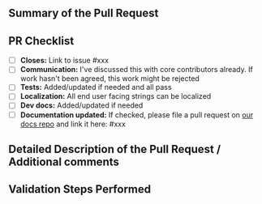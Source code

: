 <!-- Enter a brief description/summary of your PR here. What does it fix/what does it change/how was it tested (even manually, if necessary)? -->
## Summary of the Pull Request

<!-- Please review the items on the PR checklist before submitting-->
## PR Checklist

- [ ] **Closes:** Link to issue #xxx
- [ ] **Communication:** I've discussed this with core contributors already. If work hasn't been agreed, this work might be rejected
- [ ] **Tests:** Added/updated if needed and all pass
- [ ] **Localization:** All end user facing strings can be localized
- [ ] **Dev docs:** Added/updated if needed
- [ ] **Documentation updated:** If checked, please file a pull request on [our docs repo](https://github.com/MicrosoftDocs/wsl/) and link it here: #xxx

<!-- Provide a more detailed description of the PR, other things fixed or any additional comments/features here -->
## Detailed Description of the Pull Request / Additional comments

<!-- Describe how you validated the behavior. Add automated tests wherever possible, but list manual validation steps taken as well -->
## Validation Steps Performed
